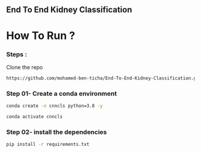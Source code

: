## End To End Kidney Classification

# How To Run ?

### Steps :

Clone the repo

```bash
https://github.com/mohamed-ben-ticha/End-To-End-Kidney-Classification.git
```

### Step 01- Create a conda environment

```bash
conda create -n cnncls python=3.8 -y
```

```bash
conda activate cnncls
```

### Step 02- install the dependencies

```bash
pip install -r requirements.txt
```
